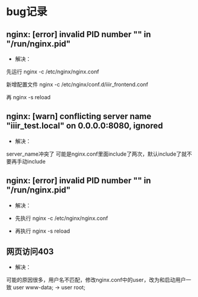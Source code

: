# bug记录


## nginx: [error] invalid PID number "" in "/run/nginx.pid"

- 解决：

先运行
nginx -c /etc/nginx/nginx.conf

新增配置文件
nginx -c /etc/nginx/conf.d/iiir_frontend.conf 

再 nginx -s reload

## nginx: [warn] conflicting server name "iiir_test.local" on 0.0.0.0:8080, ignored

- 解决：

server_name冲突了
可能是nginx.conf里面include了两次，默认include了就不要再手动include


## nginx: [error] invalid PID number "" in "/run/nginx.pid"

- 解决：

- 先执行
nginx -c /etc/nginx/nginx.conf
- 再执行
nginx -s reload


## 网页访问403

- 解决：

可能的原因很多，用户名不匹配，修改nginx.conf中的user，改为和启动用户一致
user www-data; -> user root;